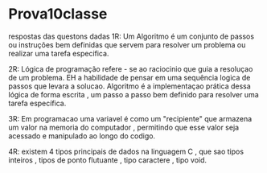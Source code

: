 # Prova10classe
respostas das questons dadas
1R: Um Algoritmo é um conjunto de passos ou instruções bem definidas que servem para resolver um problema ou realizar uma tarefa especifica.

2R: Lógica de programação refere - se ao raciocinio que guia a resoluçao de um problema. EH a habilidade de pensar em uma sequência logica de passos que levara a solucao.
Algoritmo é a implementaçao prática dessa lógica de forma escrita , um passo a passo bem definido para resolver uma tarefa específica.

3R: Em programacao uma variavel é como um "recipiente" que armazena um valor na memoria do computador , permitindo que esse valor seja acessado e manipulado ao longo do codigo.

4R: existem 4 tipos principais de dados na linguagem C , que sao tipos inteiros , tipos de ponto flutuante , tipo caractere , tipo void. 
